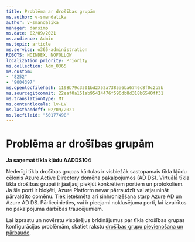 ```yaml
---
title: Problēma ar drošības grupām
ms.author: v-smandalika
author: v-smandalika
manager: dansimp
ms.date: 02/09/2021
ms.audience: Admin
ms.topic: article
ms.service: o365-administration
ROBOTS: NOINDEX, NOFOLLOW
localization_priority: Priority
ms.collection: Adm_O365
ms.custom:
- "8252"
- "9004397"
ms.openlocfilehash: 1198b79c3301bd2752a7385a6ba6746c8f0c2b5b
ms.sourcegitcommit: 22eaf0a151ab95414476f596db8d318b6540ff31
ms.translationtype: MT
ms.contentlocale: lv-LV
ms.lasthandoff: 02/09/2021
ms.locfileid: "50177498"
---
```

# <a name="issue-with-security-groups"></a>Problēma ar drošības grupām

**Ja saņemat tīkla kļūdu AADDS104**

Nederīgi tīkla drošības grupas kārtulas ir visbiežāk sastopamais tīkla kļūdu cēlonis Azure Active Directory domēna pakalpojumos (AD DS). Virtuālā tīkla tīkla drošības grupai ir jāatļauj piekļūt konkrētiem portiem un protokoliem. Ja šie porti ir bloķēti, Azure Platform nevar pārraudzīt vai atjaunināt pārvaldīto domēnu. Tiek ietekmēta arī sinhronizēšana starp Azure AD un Azure AD DS. Pārliecinieties, vai ir pieejami noklusējuma porti, lai izvairītos no pakalpojuma darbības traucējumiem.

Lai izprastu un novērstu vispārējus brīdinājumus par tīkla drošības grupas konfigurācijas problēmām, skatiet rakstu [drošības grupu pievienošana un pārbaude](https://docs.microsoft.com/azure/active-directory-domain-services/alert-nsg#verify-and-edit-existing-security-rules).
